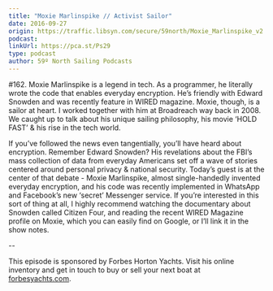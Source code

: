 ```yaml
---
title: "Moxie Marlinspike // Activist Sailor"
date: 2016-09-27
origin: https://traffic.libsyn.com/secure/59north/Moxie_Marlinspike_v2.m4a?dest-id=160915
podcast: 
linkUrl: https://pca.st/Ps29
type: podcast
author: 59º North Sailing Podcasts
---
```


#162. Moxie Marlinspike is a legend in tech. As a programmer, he literally wrote the code that enables everyday encryption. He’s friendly with Edward Snowden and was recently feature in WIRED magazine. Moxie, though, is a sailor at heart. I worked together with him at Broadreach way back in 2008. We caught up to talk about his unique sailing philosophy, his movie ‘HOLD FAST’ & his rise in the tech world.

 

If you’ve followed the news even tangentially, you’ll have heard about encryption. Remember Edward Snowden? His revelations about the FBI’s mass collection of data from everyday Americans set off a wave of stories centered around personal privacy & national security. Today’s guest is at the center of that debate - Moxie Marlinspike, almost single-handedly invented everyday encryption, and his code was recently implemented in WhatsApp and Facebook’s new ‘secret’ Messenger service. If you’re interested in this sort of thing at all, I highly recommend watching the documentary about Snowden called Citizen Four, and reading the recent WIRED Magazine profile on Moxie, which you can easily find on Google, or I’ll link it in the show notes.

 

--

 

This episode is sponsored by Forbes Horton Yachts. Visit his online inventory and get in touch to buy or sell your next boat at [forbesyachts.com](forbesyachts.com).

